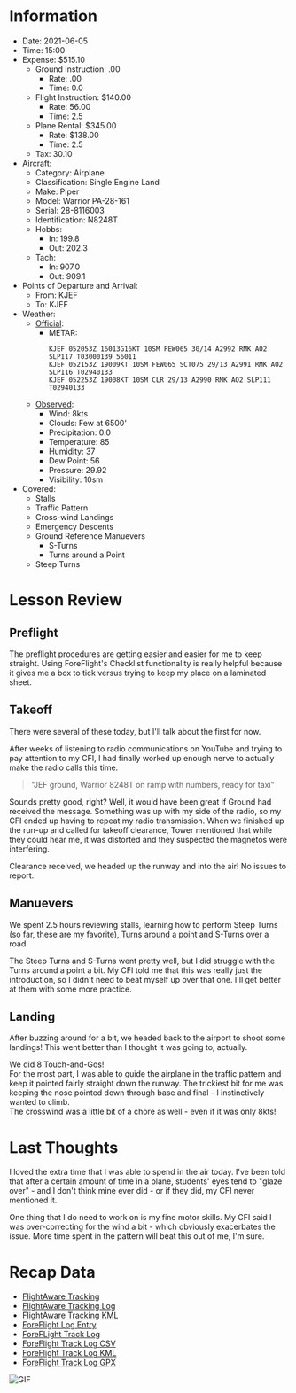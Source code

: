 # Information
- Date: 2021-06-05
- Time: 15:00
- Expense: $515.10
	- Ground Instruction: .00
		- Rate: .00
		- Time: 0.0
	- Flight Instruction: $140.00
		- Rate: 56.00
		- Time: 2.5
	- Plane Rental: $345.00
		- Rate: $138.00
		- Time: 2.5
	- Tax: 30.10
- Aircraft:
	- Category: Airplane
	- Classification: Single Engine Land
	- Make: Piper
	- Model: Warrior PA-28-161
	- Serial: 28-8116003
	- Identification: N8248T
	- Hobbs: 
		- In: 199.8
		- Out: 202.3
	- Tach: 
		- In: 907.0
		- Out: 909.1
- Points of Departure and Arrival:
	- From: KJEF
	- To: KJEF
- Weather:
	- [Official](http://aviationwxchartsarchive.com/product/metar):
		- METAR: 
			```
			KJEF 052053Z 16013G16KT 10SM FEW065 30/14 A2992 RMK AO2 SLP117 T03000139 56011
			KJEF 052153Z 19009KT 10SM FEW065 SCT075 29/13 A2991 RMK AO2 SLP116 T02940133
			KJEF 052253Z 19008KT 10SM CLR 29/13 A2990 RMK AO2 SLP111 T02940133
			```
	- [Observed](https://www.wunderground.com/history/daily/us/mo/columbia/KJEF/):
		- Wind: 8kts
		- Clouds: Few at 6500'
		- Precipitation: 0.0
		- Temperature: 85
		- Humidity: 37
		- Dew Point: 56
		- Pressure: 29.92
		- Visibility: 10sm
- Covered:
	- Stalls
	- Traffic Pattern
	- Cross-wind Landings
	- Emergency Descents
	- Ground Reference Manuevers
		- S-Turns
		- Turns around a Point
	- Steep Turns
# Lesson Review
## Preflight
The preflight procedures are getting easier and easier for me to keep straight. Using ForeFlight's Checklist functionality is really helpful because it gives me a box to tick versus trying to keep my place on a laminated sheet.
## Takeoff
There were several of these today, but I'll talk about the first for now.

After weeks of listening to radio communications on YouTube and trying to pay attention to my CFI, I had finally worked up enough nerve to actually make the radio calls this time.

> "JEF ground, Warrior 8248T on ramp with numbers, ready for taxi"

Sounds pretty good, right? Well, it would have been great if Ground had received the message. Something was up with my side of the radio, so my CFI ended up having to repeat my radio transmission. When we finished up the run-up and called for takeoff clearance, Tower mentioned that while they could hear me, it was distorted and they suspected the magnetos were interfering.

Clearance received, we headed up the runway and into the air!  No issues to report.
## Manuevers
We spent 2.5 hours reviewing stalls, learning how to perform Steep Turns (so far, these are my favorite), Turns around a point and S-Turns over a road.

The Steep Turns and S-Turns went pretty well, but I did struggle with the Turns around a point a bit. My CFI told me that this was really just the introduction, so I didn't need to beat myself up over that one. I'll get better at them with some more practice.
## Landing
After buzzing around for a bit, we headed back to the airport to shoot some landings! This went better than I thought it was going to, actually.

We did 8 Touch-and-Gos!<br />
For the most part, I was able to guide the airplane in the traffic pattern and keep it pointed fairly straight down the runway. The trickiest bit for me was keeping the nose pointed down through base and final - I instinctively wanted to climb.<br />
The crosswind was a little bit of a chore as well - even if it was only 8kts!
# Last Thoughts
I loved the extra time that I was able to spend in the air today. I've been told that after a certain amount of time in a plane, students' eyes tend to "glaze over" - and I don't think mine ever did - or if they did, my CFI never mentioned it.

One thing that I do need to work on is my fine motor skills.  My CFI said I was over-correcting for the wind a bit - which obviously exacerbates the issue.  More time spent in the pattern will beat this out of me, I'm sure.

# Recap Data
- [FlightAware Tracking](https://flightaware.com/live/flight/N8248T/history/20210605/2041Z/KJEF/KJEF)
- [FlightAware Tracking Log](./supportData/2021-06-05.flightAwareData.log)
- [FlightAware Tracking KML](./supportData/2021-06-05.flightAware.kml)
- [ForeFlight Log Entry](https://plan.foreflight.com/summary/4ff6282289524a23b56caad041e5f1ef)
- [ForeFLight Track Log](https://plan.foreflight.com/s/track/A92F8E70-02EA-4170-AD0B-5D8D19A14BFD)
- [ForeFlight Track Log CSV](./supportData/2021-06-05.foreflight.tracklog.csv)
- [ForeFlight Track Log KML](./supportData/2021-06-05.foreflight.tracklog.kml)
- [ForeFlight Track Log GPX](./supportData/2021-06-05.foreflight.tracklog.gpx)

![GIF](./supportData/2021-06-05.flightAwareAnim.gif)